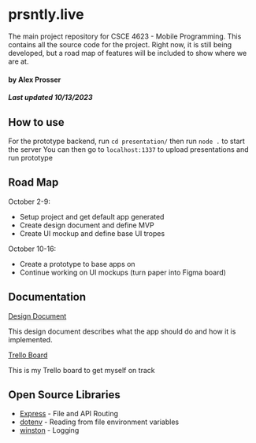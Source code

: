 # prsntly.live

The main project repository for CSCE 4623 - Mobile Programming. This contains all the source code for the project. Right now, it is still being developed, but a road map of features will be included to show where we are at.

#### by Alex Prosser
##### Last updated 10/13/2023

## How to use

For the prototype backend, run `cd presentation/` then run `node .` to start the server
You can then go to `localhost:1337` to upload presentations and run prototype

## Road Map

October 2-9:
- Setup project and get default app generated
- Create design document and define MVP
- Create UI mockup and define base UI tropes

October 10-16:
- Create a prototype to base apps on
- Continue working on UI mockups (turn paper into Figma board)

## Documentation

[Design Document](https://uark-my.sharepoint.com/:w:/g/personal/alprosse_uark_edu/EQiZ6SR_oSNEvpNmSqCJ1VMBZuiFM1qXzywkOpAEHO1HFw?e=CRdIln)

This design document describes what the app should do and how it is implemented.

[Trello Board](https://trello.com/b/VvQwO3NR/prsntapp-trello)

This is my Trello board to get myself on track

## Open Source Libraries

- [Express](https://expressjs.com/) - File and API Routing
- [dotenv](https://www.npmjs.com/package/dotenv) - Reading from file environment variables
- [winston](https://www.npmjs.com/package/winston) - Logging